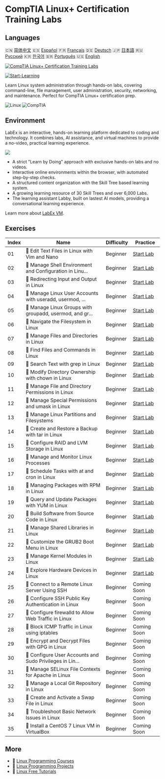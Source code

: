 # CompTIA Linux+ Certification Training Labs

## Languages

🇨🇳 [简体中文](README_zh.md) 🇪🇸 [Español](README_es.md) 🇫🇷 [Français](README_fr.md) 🇩🇪 [Deutsch](README_de.md) 🇯🇵 [日本語](README_ja.md) 🇷🇺 [Русский](README_ru.md) 🇰🇷 [한국어](README_ko.md) 🇧🇷 [Português](README_pt.md) 🇺🇸 [English](README.md) 

[![CompTIA Linux+ Certification Training Labs](https://cover-creator.labex.io/comptia-linux-plus-training-labs.png)](https://labex.io/courses/comptia-linux-plus-training-labs)

[![Start-Learning](https://img.shields.io/badge/Start-Learning-whitesmoke?style=for-the-badge)](https://labex.io/courses/comptia-linux-plus-training-labs)

Learn Linux system administration through hands-on labs, covering command-line, file management, user administration, security, networking, and maintenance. Perfect for CompTIA Linux+ certification prep.

![Linux](https://img.shields.io/badge/Linux-whitesmoke?style=for-the-badge&logo=linux)
![CompTIA](https://img.shields.io/badge/CompTIA-whitesmoke?style=for-the-badge&logo=comptia)


## Environment

LabEx is an interactive, hands-on learning platform dedicated to coding and technology. It combines labs, AI assistance, and virtual machines to provide a no-video, practical learning experience.

![](https://tutorial-screenshot.getvm.io/images/vm-1725247253.png)

- A strict "Learn by Doing" approach with exclusive hands-on labs and no videos.
- Interactive online environments within the browser, with automated step-by-step checks.
- A structured content organization with the Skill Tree based learning system.
- A growing learning resource of 30 Skill Trees and over 6,000 Labs.
- The learning assistant Labby, built on lastest AI models, providing a conversational learning experience.

Learn more about [LabEx VM](https://support.labex.io/using-labex/virtual-machine).

## Exercises

|   Index | Name                                                     | Difficulty   | Practice                                                                                                                                    |
|---------|----------------------------------------------------------|--------------|---------------------------------------------------------------------------------------------------------------------------------------------|
|      01 | 📖 Edit Text Files in Linux with Vim and Nano            | Beginner     | <a target='_blank' href='https://labex.io/tutorials/linux-edit-text-files-in-linux-with-vim-and-nano-591076'>Start Lab</a>                  |
|      02 | 📖 Manage Shell Environment and Configuration in Linu... | Beginner     | <a target='_blank' href='https://labex.io/tutorials/linux-manage-shell-environment-and-configuration-in-linux-590838'>Start Lab</a>         |
|      03 | 📖 Redirecting Input and Output in Linux                 | Beginner     | <a target='_blank' href='https://labex.io/tutorials/linux-redirecting-input-and-output-in-linux-590840'>Start Lab</a>                       |
|      04 | 📖 Manage Linux User Accounts with useradd, usermod, ... | Beginner     | <a target='_blank' href='https://labex.io/tutorials/linux-manage-linux-user-accounts-with-useradd-usermod-and-userdel-590837'>Start Lab</a> |
|      05 | 📖 Manage Linux Groups with groupadd, usermod, and gr... | Beginner     | <a target='_blank' href='https://labex.io/tutorials/linux-manage-linux-groups-with-groupadd-usermod-and-groupdel-590836'>Start Lab</a>      |
|      06 | 📖 Navigate the Filesystem in Linux                      | Beginner     | <a target='_blank' href='https://labex.io/tutorials/linux-navigate-the-filesystem-in-linux-590971'>Start Lab</a>                            |
|      07 | 📖 Manage Files and Directories in Linux                 | Beginner     | <a target='_blank' href='https://labex.io/tutorials/linux-manage-files-and-directories-in-linux-590835'>Start Lab</a>                       |
|      08 | 📖 Find Files and Commands in Linux                      | Beginner     | <a target='_blank' href='https://labex.io/tutorials/linux-find-files-and-commands-in-linux-590834'>Start Lab</a>                            |
|      09 | 📖 Search Text with grep in Linux                        | Beginner     | <a target='_blank' href='https://labex.io/tutorials/linux-search-text-with-grep-in-linux-590841'>Start Lab</a>                              |
|      10 | 📖 Modify Directory Ownership with chown in Linux        | Beginner     | <a target='_blank' href='https://labex.io/tutorials/linux-modify-directory-ownership-with-chown-in-linux-590847'>Start Lab</a>              |
|      11 | 📖 Manage File and Directory Permissions in Linux        | Beginner     | <a target='_blank' href='https://labex.io/tutorials/linux-manage-file-and-directory-permissions-in-linux-590844'>Start Lab</a>              |
|      12 | 📖 Manage Special Permissions and umask in Linux         | Beginner     | <a target='_blank' href='https://labex.io/tutorials/linux-manage-special-permissions-and-umask-in-linux-590846'>Start Lab</a>               |
|      13 | 📖 Manage Linux Partitions and Filesystems               | Beginner     | <a target='_blank' href='https://labex.io/tutorials/linux-manage-linux-partitions-and-filesystems-590845'>Start Lab</a>                     |
|      14 | 📖 Create and Restore a Backup with tar in Linux         | Beginner     | <a target='_blank' href='https://labex.io/tutorials/linux-create-and-restore-a-backup-with-tar-in-linux-590843'>Start Lab</a>               |
|      15 | 📖 Configure RAID and LVM Storage in Linux               | Beginner     | <a target='_blank' href='https://labex.io/tutorials/linux-configure-raid-and-lvm-storage-in-linux-590842'>Start Lab</a>                     |
|      16 | 📖 Manage and Monitor Linux Processes                    | Beginner     | <a target='_blank' href='https://labex.io/tutorials/linux-manage-and-monitor-linux-processes-590864'>Start Lab</a>                          |
|      17 | 📖 Schedule Tasks with at and cron in Linux              | Beginner     | <a target='_blank' href='https://labex.io/tutorials/linux-schedule-tasks-with-at-and-cron-in-linux-590870'>Start Lab</a>                    |
|      18 | 📖 Managing Packages with RPM in Linux                   | Beginner     | <a target='_blank' href='https://labex.io/tutorials/rhel-managing-packages-with-rpm-in-linux-590868'>Start Lab</a>                          |
|      19 | 📖 Query and Update Packages with YUM in Linux           | Beginner     | <a target='_blank' href='https://labex.io/tutorials/rhel-query-and-update-packages-with-yum-in-linux-590869'>Start Lab</a>                  |
|      20 | 📖 Build Software from Source Code in Linux              | Beginner     | <a target='_blank' href='https://labex.io/tutorials/linux-build-software-from-source-code-in-linux-590853'>Start Lab</a>                    |
|      21 | 📖 Manage Shared Libraries in Linux                      | Beginner     | <a target='_blank' href='https://labex.io/tutorials/linux-manage-shared-libraries-in-linux-590867'>Start Lab</a>                            |
|      22 | 📖 Customize the GRUB2 Boot Menu in Linux                | Beginner     | <a target='_blank' href='https://labex.io/tutorials/linux-customize-the-grub2-boot-menu-in-linux-590859'>Start Lab</a>                      |
|      23 | 📖 Manage Kernel Modules in Linux                        | Beginner     | <a target='_blank' href='https://labex.io/tutorials/linux-manage-kernel-modules-in-linux-590865'>Start Lab</a>                              |
|      24 | 📖 Explore Hardware Devices in Linux                     | Beginner     | <a target='_blank' href='https://labex.io/tutorials/linux-explore-hardware-devices-in-linux-590861'>Start Lab</a>                           |
|      25 | 📖 Connect to a Remote Linux Server Using SSH            | Beginner     | Coming Soon                                                                                                                                 |
|      26 | 📖 Configure SSH Public Key Authentication in Linux      | Beginner     | Coming Soon                                                                                                                                 |
|      27 | 📖 Configure firewalld to Allow Web Traffic in Linux     | Beginner     | Coming Soon                                                                                                                                 |
|      28 | 📖 Block ICMP Traffic in Linux using iptables            | Beginner     | Coming Soon                                                                                                                                 |
|      29 | 📖 Encrypt and Decrypt Files with GPG in Linux           | Beginner     | Coming Soon                                                                                                                                 |
|      30 | 📖 Configure User Accounts and Sudo Privileges in Lin... | Beginner     | Coming Soon                                                                                                                                 |
|      31 | 📖 Manage SELinux File Contexts for Apache in Linux      | Beginner     | Coming Soon                                                                                                                                 |
|      32 | 📖 Manage a Local Git Repository in Linux                | Beginner     | Coming Soon                                                                                                                                 |
|      33 | 📖 Create and Activate a Swap File in Linux              | Beginner     | Coming Soon                                                                                                                                 |
|      34 | 📖 Troubleshoot Basic Network Issues in Linux            | Beginner     | Coming Soon                                                                                                                                 |
|      35 | 📖 Install a CentOS 7 Linux VM in VirtualBox             | Beginner     | Coming Soon                                                                                                                                 |

## More

- 🔗 [Linux Programming Courses](https://github.com/labex-labs/awesome-programming-courses)
- 🔗 [Linux Programming Projects](https://github.com/labex-labs/awesome-programming-projects)
- 🔗 [Linux Free Tutorials](https://github.com/labex-labs/linux-free-tutorials)

